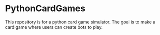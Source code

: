 # PythonCardGames
This repository is for a python card game simulator. The goal is to make a card game where users can create bots to play.
